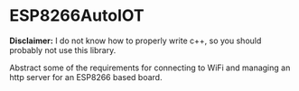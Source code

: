 # ESP8266AutoIOT

**Disclaimer:** I do not know how to properly write c++, so you should probably not use this library.

Abstract some of the requirements for connecting to WiFi and managing an http server for an ESP8266 based board.
